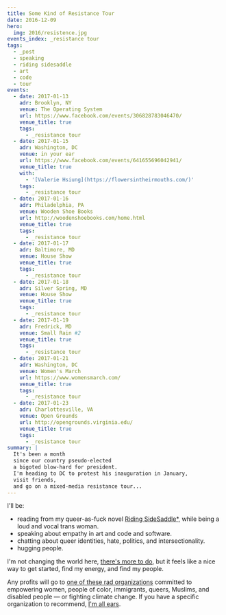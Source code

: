 ```yaml
---
title: Some Kind of Resistance Tour
date: 2016-12-09
hero:
  img: 2016/resistence.jpg
events_index: _resistance tour
tags:
  - _post
  - speaking
  - riding sidesaddle
  - art
  - code
  - tour
events:
  - date: 2017-01-13
    adr: Brooklyn, NY
    venue: The Operating System
    url: https://www.facebook.com/events/306828783046470/
    venue_title: true
    tags:
      - _resistance tour
  - date: 2017-01-15
    adr: Washington, DC
    venue: in your ear
    url: https://www.facebook.com/events/641655696042941/
    venue_title: true
    with:
      - '[Valerie Hsiung](https://flowersintheirmouths.com/)'
    tags:
      - _resistance tour
  - date: 2017-01-16
    adr: Philadelphia, PA
    venue: Wooden Shoe Books
    url: http://woodenshoebooks.com/home.html
    venue_title: true
    tags:
      - _resistance tour
  - date: 2017-01-17
    adr: Baltimore, MD
    venue: House Show
    venue_title: true
    tags:
      - _resistance tour
  - date: 2017-01-18
    adr: Silver Spring, MD
    venue: House Show
    venue_title: true
    tags:
      - _resistance tour
  - date: 2017-01-19
    adr: Fredrick, MD
    venue: Small Rain #2
    venue_title: true
    tags:
      - _resistance tour
  - date: 2017-01-21
    adr: Washington, DC
    venue: Women's March
    url: https://www.womensmarch.com/
    venue_title: true
    tags:
      - _resistance tour
  - date: 2017-01-23
    adr: Charlottesville, VA
    venue: Open Grounds
    url: http://opengrounds.virginia.edu/
    venue_title: true
    tags:
      - _resistance tour
summary: |
  It's been a month
  since our country pseudo-elected
  a bigoted blow-hard for president.
  I'm heading to DC to protest his inauguration in January,
  visit friends,
  and go on a mixed-media resistance tour...
---
```


I'll be:

- reading from my queer-as-fuck novel [Riding SideSaddle*][sidesaddle],
  while being a loud and vocal trans woman.
- speaking about empathy
  in art and code and software.
- chatting about queer identities,
  hate, politics, and intersectionality.
- hugging people.

I'm not changing the world here,
[there's more to do][todo],
but it feels like a nice way to get started,
find my energy,
and find my people.

[sidesaddle]: /books/sidesaddle/
[todo]: /2017/01/01/2017/

Any profits will go to
[one of these rad organizations](http://togetherlist.com/)
committed to empowering
women, people of color, immigrants, queers, Muslims, and disabled people —
or fighting climate change.
If you have a specific organization to recommend,
[I'm all ears](/contact/).
